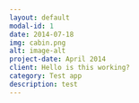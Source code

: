 ```yaml
---
layout: default
modal-id: 1
date: 2014-07-18
img: cabin.png
alt: image-alt
project-date: April 2014
client: Hello is this working?
category: Test app
description: test
---
```

